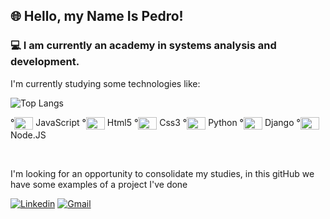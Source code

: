 

## 🌐 Hello, my Name Is Pedro!

### 💻 I am currently an academy in systems analysis and development.

I'm currently studying some technologies like:

<div>
  
![Top Langs](https://github-readme-stats.vercel.app/api/top-langs/?cavejon=anuraghazra&layout=donut-vertical)
 
  </div>

<div style="display: inline_block">

°<img align="center" alt="Cavejon-html" height="20" width="30" src="https://cdn.jsdelivr.net/gh/devicons/devicon/icons/javascript/javascript-original.svg"/> JavaScript
°<img align="center" alt="Cavejon-html" height="20" width="30" src="https://cdn.jsdelivr.net/gh/devicons/devicon/icons/html5/html5-original.svg"/> Html5
°<img align="center" alt="Cavejon-html" height="20" width="30" src="https://cdn.jsdelivr.net/gh/devicons/devicon/icons/css3/css3-original.svg"/> Css3
°<img align="center" alt="Cavejon-html" height="20" width="30" src="https://cdn.jsdelivr.net/gh/devicons/devicon/icons/python/python-original.svg"/> Python
°<img align="center" alt="Cavejon-html" height="20" width="30" src="https://cdn.jsdelivr.net/gh/devicons/devicon/icons/django/django-plain.svg"/> Django
°<img align="center" alt="Cavejon-html" height="20" width="30" src="https://cdn.jsdelivr.net/gh/devicons/devicon/icons/nodejs/nodejs-original.svg"/> Node.JS

</div>
<br>

  
I'm looking for an opportunity to consolidate my studies, in this gitHub we have some examples of a project I've done

[![Linkedin](https://img.shields.io/badge/LinkedIn-0077B5?style=for-the-badge&logo=linkedin&logoColor=white)](https://www.linkedin.com/in/pedrolcavejon/)
[![Gmail](https://img.shields.io/badge/Gmail-D14836?style=for-the-badge&logo=gmail&logoColor=white)](https://mail.google.com/mail/u/0/#inbox?compose=GTvVlcRwRCZlZctzdbFXJkBblhDtZDGDJxJQXlSFFwVpbsDBlZqWlpGQbXqkgJVnpCjnwKgfzsFDr)








